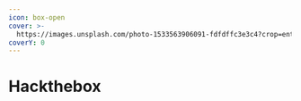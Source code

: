 ```yaml
---
icon: box-open
cover: >-
  https://images.unsplash.com/photo-1533563906091-fdfdffc3e3c4?crop=entropy&cs=srgb&fm=jpg&ixid=M3wxOTcwMjR8MHwxfHNlYXJjaHwzfHxibGFjayUyMGFuZCUyMGdyZWVufGVufDB8fHx8MTc1NTc0OTUwNnww&ixlib=rb-4.1.0&q=85
coverY: 0
---
```


# Hackthebox

